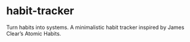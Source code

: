 # habit-tracker
Turn habits into systems. A minimalistic habit tracker inspired by James Clear’s Atomic Habits.
